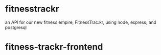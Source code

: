 # fitnesstrackr

an API for our new fitness empire, FitnessTrac.kr, using node, express, and postgresql

# fitness-trackr-frontend
